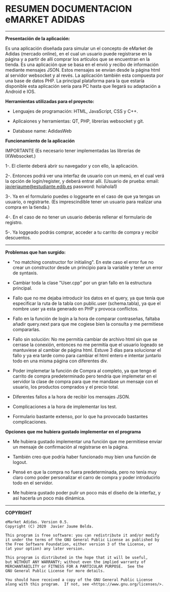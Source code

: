 # RESUMEN DOCUMENTACION eMARKET ADIDAS
*************************************************


**Presentación de la aplicación:**

Es una aplicación diseñada para simular un el concepto de eMarket de Adidas (mercado online), en el cual un usuario puede registrarse en la página y a partir de allí comprar los artículos que se encuentran en la tienda.
Es una aplicación que se basa en el envió y recibo de información mediante mensajes JSON. Estos mensajes se envían desde la página html al servidor websocket y al revés. La aplicación también esta compuesta por una base de datos PHP.
La principal plataforma para la que estaría disponible esta aplicación sería para PC hasta que llegará su adaptación a Android e IOS.


**Herramientas utilizadas para el proyecto:**

- Lenguajes de programación: HTML, JavaScript, CSS y C++.

- Aplicaiones y herramientas: QT, PHP, librerías websocket y git.

- Database name: AdidasWeb


**Funcionamiento de la aplicación**

IMPORTANTE (Es necesario tener implementadas las librerías de IXWebsocket.)

1-. El cliente deberá abrir su navegador y con ello, la aplicación. 

2-. Entonces podrá ver una interfaz de usuario con un menú, en el cual verá la opción de login/register, y deberá entrar allí. (Usuario de prueba: email: javierjaume@estudiante.edib.es password: holahola1)

3-. Ya en el formulario puedes o loggearte en el caso de que ya tengas un usuario, o registrarte. (Es imprescindible tener un usuario para realizar una compra en la tienda.)

4-. En el caso de no tener un usuario deberás rellenar el formulario de registro.

5-. Ya loggeado podrás comprar, acceder a tu carrito de compra y recibir descuentos.

*******************************************************************************************

**Problemas que han surgido:**

- "no matching constructor for initialing". En este caso el error fue no crear un constructor desde un principio para la variable y tener un error de syntaxis.

- Cambiar toda la clase "User.cpp" por un gran fallo en la estructura principal.

- Fallo que no me dejaba introducir los datos en el query, ya que tenía que especificar la ruta de la tabla con public.user (schema.tabla), ya que el nombre user ya esta generado en PHP y provoca conflictos.

- Fallo en la función de login a la hora de comparar contraseñas, faltaba añadir query.next para que me cogiese bien la consulta y me permitiese compararlas.

- Fallo sin solución: No me permitía cambiar de archivo html sin que se cerrase la conexión, entonces no me permitía que el usuario logeado se mantuviese al cambiar de página html. Estuve 3 días para solucionar el fallo y ya era tarde como para cambiar el html entero e intentar juntarlo todo en una misma página con diferentes div.

- Poder implemetar la función de Compra al completo, ya que tengo el carrito de compra predeterminado pero tendría que implemetar en el servidor la clase de compra para que me mandase un mensaje con el usuario, los productos comprados y el precio total.

- Diferentes fallos a la hora de recibir los mensajes JSON. 

- Complicaciones a la hora de implementar los test.

- Formulario bastante extenso, por lo que ha provocado bastantes complicaciones.


**Opciones que me hubiera gustado implementar en el programa**

- Me hubiera gustado implementar una función que me permitiese enviar un mensaje de confirmación al registrarse en la página.

- También creo que podría haber funcionado muy bien una función de logout.

- Pensé en que la compra no fuera predeterminada, pero no tenía muy claro como poder personalizar el carro de compra y poder introducirlo todo en el servidor.

- Me hubiera gustado poder pulir un poco más el diseño de la interfaz, y así hacerla un poco más dinámica.

*********************************************************************************************

**COPYRIGHT**

    eMarket Adidas. Version 0.5.
    Copyright (C) 2020  Javier Jaume Belda.

    This program is free software: you can redistribute it and/or modify
    it under the terms of the GNU General Public License as published by
    the Free Software Foundation, either version 3 of the License, or
    (at your option) any later version.

    This program is distributed in the hope that it will be useful,
    but WITHOUT ANY WARRANTY; without even the implied warranty of
    MERCHANTABILITY or FITNESS FOR A PARTICULAR PURPOSE.  See the
    GNU General Public License for more details.

    You should have received a copy of the GNU General Public License
    along with this program.  If not, see <https://www.gnu.org/licenses/>.
